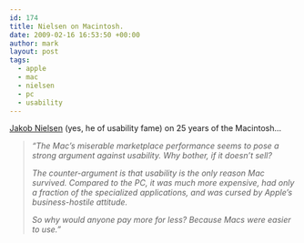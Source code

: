 ```yaml
---
id: 174
title: Nielsen on Macintosh.
date: 2009-02-16 16:53:50 +00:00
author: mark
layout: post
tags:
  - apple
  - mac
  - nielsen
  - pc
  - usability
---
```

[Jakob Nielsen](http://www.useit.com/alertbox/macintosh.html) (yes, he of usability fame) on 25 years of the Macintosh&#8230;

> _&#8220;The Mac&#8217;s miserable marketplace performance seems to pose a strong argument against usability. Why bother, if it doesn&#8217;t sell?_
> 
> _The counter-argument is that usability is the only reason Mac survived. Compared to the PC, it was much more expensive, had only a fraction of the specialized applications, and was cursed by Apple&#8217;s business-hostile attitude._
> 
> _So why would anyone pay more for less? Because Macs were easier to use.&#8221;_